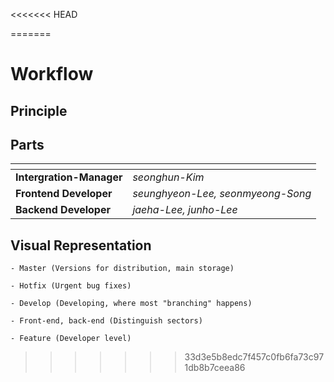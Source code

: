 <<<<<<< HEAD

=======
# Workflow

## Principle

## Parts
|       <!-- -->           |             <!-- -->                  |
| ------------------------ | ------------------------------------- |
| **Intergration-Manager** |  <i>seonghun-Kim</i>                  |
| **Frontend Developer**   | <i>seunghyeon-Lee, seonmyeong-Song</i>|
| **Backend Developer**    | <i>jaeha-Lee, junho-Lee</i>           |
## Visual Representation

	- Master (Versions for distribution, main storage)

	- Hotfix (Urgent bug fixes)

	- Develop (Developing, where most "branching" happens)

	- Front-end, back-end (Distinguish sectors)

	- Feature (Developer level)

>>>>>>> 33d3e5b8edc7f457c0fb6fa73c971db8b7ceea86
